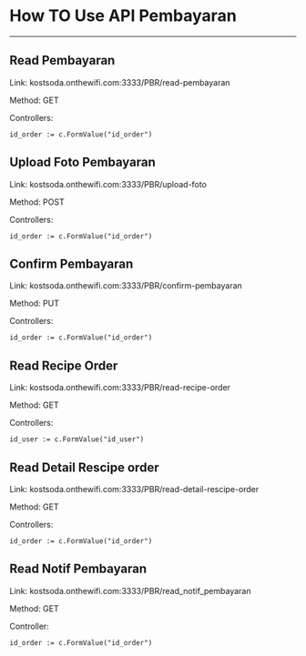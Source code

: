 # How TO Use API Pembayaran
__________ 
##  Read Pembayaran
Link: kostsoda.onthewifi.com:3333/PBR/read-pembayaran

Method: GET

Controllers:

    id_order := c.FormValue("id_order")

## Upload Foto Pembayaran
Link: kostsoda.onthewifi.com:3333/PBR/upload-foto

Method: POST

Controllers:

    id_order := c.FormValue("id_order")

## Confirm Pembayaran
Link: kostsoda.onthewifi.com:3333/PBR/confirm-pembayaran

Method: PUT

Controllers:

    id_order := c.FormValue("id_order")

## Read Recipe Order
Link: kostsoda.onthewifi.com:3333/PBR/read-recipe-order

Method: GET

Controllers:

    id_user := c.FormValue("id_user")

## Read Detail Rescipe order
Link: kostsoda.onthewifi.com:3333/PBR/read-detail-rescipe-order

Method: GET

Controllers:

    id_order := c.FormValue("id_order")

## Read Notif Pembayaran
Link: kostsoda.onthewifi.com:3333/PBR/read_notif_pembayaran

Method: GET

Controller:

    id_order := c.FormValue("id_order")